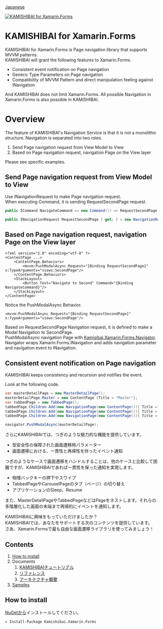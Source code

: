 [Japanese](README-ja.md)

[![KAMISHIBAI for Xamarin.Forms](https://raw.githubusercontent.com/nuitsjp/KAMISHIBAI/master/logo_wide.png)](https://github.com/nuitsjp/KAMISHIBAI/blob/master/README-ja.md)

# KAMISHIBAI for Xamarin.Forms

KAMISHIBAI for Xamarin.Forms is Page navigation library that supports MVVM patterns.  
KAMISHIBAI will grant the following features to Xamarin.Forms.

* Consistent event notification on Page navigation  
* Generic Type Parameters on Page navigation  
* Compatibility of MVVM Pattern and direct manipulation feeling against INavigation  

And KAMISHIBAI does not limit Xamarin.Forms. All possible Navigation in Xamarin.Forms is also possible in KAMISHIBAI.

# Overview  

The feature of KAMISHIBAI's Navigation Service is that it is not a monolithic structure. Navigation is separated into two roles.

1. Send Page navigation request from View Model to View  
2. Based on Page navigation request, navigation Page on the View layer  

Please see specific examples.  

## Send Page navigation request from View Model to View  

Use INavigationRequest to make Page navigation request.  
When executing Command, it is sending RequestSecondPage request.  

```cs
public ICommand NavigateCommand => new Command(() => RequestSecondPage.RaiseAsync());

public INavigationRequest RequestSecondPage { get; } = new NavigationRequest();
```



## Based on Page navigation request, navigation Page on the View layer  

```xaml
<?xml version="1.0" encoding="utf-8" ?>
<ContentPage ...>
    <ContentPage.Behaviors>
        <mvvm:PushModalAsync Request="{Binding RequestSecondPage}" x:TypeArguments="views:SecondPage"/>
    </ContentPage.Behaviors>
    <StackLayout>
        <Button Text="Navigate to Second" Command="{Binding NavigateCommand}"/>
    </StackLayout>
</ContentPage>
```
Notice the PushModalAsync Behavior.  

```xaml
<mvvm:PushModalAsync Request="{Binding RequestSecondPage}" x:TypeArguments="views:SecondPage"/>
```
Based on RequestSecondPage Navigation request, it is defined to make a Modal Navigation to SecondPage.  
PushModalAsync navigation Page with [Kamisibai.Xamarin.Forms.Navigator](https://github.com/nuitsjp/KAMISHIBAI/blob/master/Source/Kamishibai.Xamarin.Forms/Navigator.cs).  
Navigator wraps Xamarin.Forms.INavigation and adds navigation parameter and navigation event to INavigation.  

## Consistent event notification on Page navigation  

KAMISHIBAI keeps consistency and recursion and notifies the event.

Look at the following code.

```cs
var masterDetailPage = new MasterDetailPage();
masterDetailPage.Master = new ContentPage {Title = "Master"};
var tabbedPage = new TabbedPage();
tabbedPage.Children.Add(new NavigationPage(new ContentPage()){ Title = "Tab 1"});
tabbedPage.Children.Add(new NavigationPage(new ContentPage()){ Title = "Tab 2"});
tabbedPage.Children.Add(new NavigationPage(new ContentPage()){ Title = "Tab 3"});

navigator.PushModalAsync(masterDetailPage);
```



さらにKAMISHIBAIでは、つぎのような魅力的な機能を提供しています。  

* 型安全性の保障された画面遷移時パラメーター  
* 画面遷移における、一貫性と再帰性を伴ったイベント通知  

つぎのようなケースで画面遷移をハンドルすることは、他のケースと比較して困難ですが、KAMISHIBAIであれば一貫性を保った通知を実現します。  

* 物理バックキーの押下やスワイプ
* TabbedPageやCarouselPageのタブ（ページ）の切り替え  
* アプリケーションのSleep、Resume  

また、MasterDetailPageやTabbedPageなどはPageをネストします。それらの多階層化した画面の末端まで再帰的にイベントを通知します。  

KAMISHIBAIに興味をもっていただけましたか？  
KAMISHIBAIでは、あなたをサポートする次のコンテンツを提供しています。  
さあ、Xamarin.Formsで最も自由な画面遷移ライブラリを使ってみましょう！  

## Contents

1. [How to install](#how-to-install)
2. Documents
    1. [KAMISHIBAIチュートリアル](Document/1-Hello-KAMISHIBAI-ja.md)  
    2. [リファレンス](Document/2-Reference-ja.md)
    2. [アーキテクチャ概要](Document/3-Architecture-Overview-ja.md)
3. [Samples](https://github.com/nuitsjp/KAMISHIBAI-Samples)

## How to install  

[NuGetから](https://www.nuget.org/packages/Kamishibai.Xamarin.Forms)インストールしてください。

```txt
> Install-Package Kamishibai.Xamarin.Forms
```
